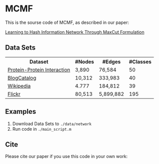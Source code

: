 # MCMF

This is the sourse code of MCMF, as described in our paper:
 
[Learning to Hash Information Network Through MaxCut Formulation](https://)

## Data Sets


<table>
    <tr>
    	<th>Dataset</th>
        <th>#Nodes</th>
        <th>#Edges</th>
        <th>#Classes</th>
    </tr>
    <tr>
    	<td> <a href="https://cloud.tsinghua.edu.cn/d/fd3717d9ee78440e800f/"> Protein-Protein Interaction </a> </td>
        <td> 3,890 </td>
        <td> 76,584 </td>
        <td> 50 </td>
    </tr>
    <tr>
    	<td> <a href="https://cloud.tsinghua.edu.cn/d/cb62b5b4224a4de08a02/"> BlogCatalog </a> </td>
        <td> 10,312 </td>
        <td> 333,983 </td>
        <td> 40 </td>
    </tr>
    <tr>
    	<td> <a href="https://cloud.tsinghua.edu.cn/d/a26619b0b45e4d1181c9/"> Wikipedia </a>  </td>
        <td> 4.777 </td>
        <td> 184,812 </td>
        <td> 39 </td>
    </tr>
    <tr>
    	<td> <a href="https://cloud.tsinghua.edu.cn/d/863da94f520844cbab90/"> Flickr </a> </td>
        <td> 80,513 </td>
        <td> 5,899,882 </td>
        <td> 195 </td>
    </tr>
</table>


## Examples
1. Download Data Sets to `./data/network`
2. Run code in `./main_script.m`


## Cite

Please cite our paper if you use this code in your own work:

```

```